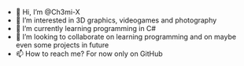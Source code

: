 - 👋 Hi, I’m @Ch3mi-X
- 👀 I’m interested in 3D graphics, videogames and photography 
- 🌱 I’m currently learning programming in C#
- 💞️ I’m looking to collaborate on learning programming and on maybe even some projects in future
- 📫 How to reach me? For now only on GitHub

<!---
Ch3mi-X/Ch3mi-X is a ✨ special ✨ repository because its `README.md` (this file) appears on your GitHub profile.
You can click the Preview link to take a look at your changes.
--->
